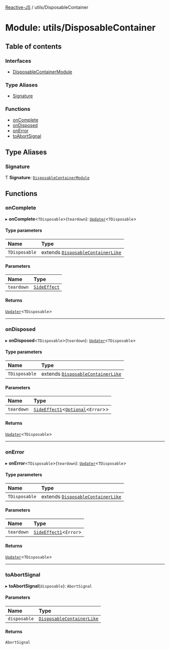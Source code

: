 [Reactive-JS](../README.md) / utils/DisposableContainer

# Module: utils/DisposableContainer

## Table of contents

### Interfaces

- [DisposableContainerModule](../interfaces/utils_DisposableContainer.DisposableContainerModule.md)

### Type Aliases

- [Signature](utils_DisposableContainer.md#signature)

### Functions

- [onComplete](utils_DisposableContainer.md#oncomplete)
- [onDisposed](utils_DisposableContainer.md#ondisposed)
- [onError](utils_DisposableContainer.md#onerror)
- [toAbortSignal](utils_DisposableContainer.md#toabortsignal)

## Type Aliases

### Signature

Ƭ **Signature**: [`DisposableContainerModule`](../interfaces/utils_DisposableContainer.DisposableContainerModule.md)

## Functions

### onComplete

▸ **onComplete**\<`TDisposable`\>(`teardown`): [`Updater`](functions.md#updater)\<`TDisposable`\>

#### Type parameters

| Name | Type |
| :------ | :------ |
| `TDisposable` | extends [`DisposableContainerLike`](../interfaces/utils.DisposableContainerLike.md) |

#### Parameters

| Name | Type |
| :------ | :------ |
| `teardown` | [`SideEffect`](functions.md#sideeffect) |

#### Returns

[`Updater`](functions.md#updater)\<`TDisposable`\>

___

### onDisposed

▸ **onDisposed**\<`TDisposable`\>(`teardown`): [`Updater`](functions.md#updater)\<`TDisposable`\>

#### Type parameters

| Name | Type |
| :------ | :------ |
| `TDisposable` | extends [`DisposableContainerLike`](../interfaces/utils.DisposableContainerLike.md) |

#### Parameters

| Name | Type |
| :------ | :------ |
| `teardown` | [`SideEffect1`](functions.md#sideeffect1)\<[`Optional`](functions.md#optional)\<`Error`\>\> |

#### Returns

[`Updater`](functions.md#updater)\<`TDisposable`\>

___

### onError

▸ **onError**\<`TDisposable`\>(`teardown`): [`Updater`](functions.md#updater)\<`TDisposable`\>

#### Type parameters

| Name | Type |
| :------ | :------ |
| `TDisposable` | extends [`DisposableContainerLike`](../interfaces/utils.DisposableContainerLike.md) |

#### Parameters

| Name | Type |
| :------ | :------ |
| `teardown` | [`SideEffect1`](functions.md#sideeffect1)\<`Error`\> |

#### Returns

[`Updater`](functions.md#updater)\<`TDisposable`\>

___

### toAbortSignal

▸ **toAbortSignal**(`disposable`): `AbortSignal`

#### Parameters

| Name | Type |
| :------ | :------ |
| `disposable` | [`DisposableContainerLike`](../interfaces/utils.DisposableContainerLike.md) |

#### Returns

`AbortSignal`
